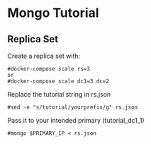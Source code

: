 # Mongo Tutorial

## Replica Set
Create a replica set with:

    #docker-compose scale rs=3
    or
    #docker-compose scale dc1=3 dc=2

Replace the tutorial string in rs.json

    #sed -e "s/tutorial/yourprefix/g" rs.json 

Pass it to your intended primary (tutorial_dc1_1)

    #mongo $PRIMARY_IP < rs.json

